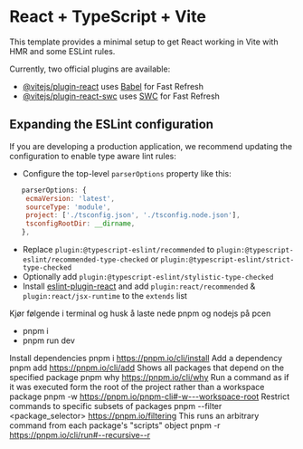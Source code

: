 # React + TypeScript + Vite

This template provides a minimal setup to get React working in Vite with HMR and some ESLint rules.

Currently, two official plugins are available:

- [@vitejs/plugin-react](https://github.com/vitejs/vite-plugin-react/blob/main/packages/plugin-react/README.md) uses [Babel](https://babeljs.io/) for Fast Refresh
- [@vitejs/plugin-react-swc](https://github.com/vitejs/vite-plugin-react-swc) uses [SWC](https://swc.rs/) for Fast Refresh

## Expanding the ESLint configuration

If you are developing a production application, we recommend updating the configuration to enable type aware lint rules:

- Configure the top-level `parserOptions` property like this:

```js
   parserOptions: {
    ecmaVersion: 'latest',
    sourceType: 'module',
    project: ['./tsconfig.json', './tsconfig.node.json'],
    tsconfigRootDir: __dirname,
   },
```

- Replace `plugin:@typescript-eslint/recommended` to `plugin:@typescript-eslint/recommended-type-checked` or `plugin:@typescript-eslint/strict-type-checked`
- Optionally add `plugin:@typescript-eslint/stylistic-type-checked`
- Install [eslint-plugin-react](https://github.com/jsx-eslint/eslint-plugin-react) and add `plugin:react/recommended` & `plugin:react/jsx-runtime` to the `extends` list

Kjør følgende i terminal og husk å laste nede pnpm og nodejs på pcen
- pnpm i
- pnpm run dev



Install dependencies	pnpm i	https://pnpm.io/cli/install
Add a dependency	pnpm add <package>	https://pnpm.io/cli/add
Shows all packages that depend on the specified package	pnpm why <package>	https://pnpm.io/cli/why
Run a command as if it was executed form the root of the project rather than a workspace package	pnpm -w <command>	https://pnpm.io/pnpm-cli#-w---workspace-root
Restrict commands to specific subsets of packages	pnpm --filter <package_selector> <command>	https://pnpm.io/filtering
This runs an arbitrary command from each package's "scripts" object	pnpm -r <command>	https://pnpm.io/cli/run#--recursive--r